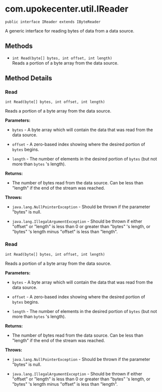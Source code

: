 # com.upokecenter.util.IReader

    public interface IReader extends IByteReader

A generic interface for reading bytes of data from a data source.

## Methods

* `int Read​(byte[] bytes,
    int offset,
    int length)`<br>
 Reads a portion of a byte array from the data source.

## Method Details

### Read
    int Read​(byte[] bytes, int offset, int length)
Reads a portion of a byte array from the data source.

**Parameters:**

* <code>bytes</code> - A byte array which will contain the data that was read from the
 data source.

* <code>offset</code> - A zero-based index showing where the desired portion of <code>
 bytes</code> begins.

* <code>length</code> - The number of elements in the desired portion of <code>bytes</code>
 (but not more than <code>bytes</code> 's length).

**Returns:**

* The number of bytes read from the data source. Can be less than
  "length" if the end of the stream was reached.

**Throws:**

* <code>java.lang.NullPointerException</code> - Should be thrown if the parameter
  "bytes" is null.

* <code>java.lang.IllegalArgumentException</code> - Should be thrown if either "offset" or
  "length" is less than 0 or greater than "bytes" 's length, or
  "bytes" 's length minus "offset" is less than "length".

### Read
    int Read​(byte[] bytes, int offset, int length)
Reads a portion of a byte array from the data source.

**Parameters:**

* <code>bytes</code> - A byte array which will contain the data that was read from the
 data source.

* <code>offset</code> - A zero-based index showing where the desired portion of <code>
 bytes</code> begins.

* <code>length</code> - The number of elements in the desired portion of <code>bytes</code>
 (but not more than <code>bytes</code> 's length).

**Returns:**

* The number of bytes read from the data source. Can be less than
  "length" if the end of the stream was reached.

**Throws:**

* <code>java.lang.NullPointerException</code> - Should be thrown if the parameter
  "bytes" is null.

* <code>java.lang.IllegalArgumentException</code> - Should be thrown if either "offset" or
  "length" is less than 0 or greater than "bytes" 's length, or
  "bytes" 's length minus "offset" is less than "length".
